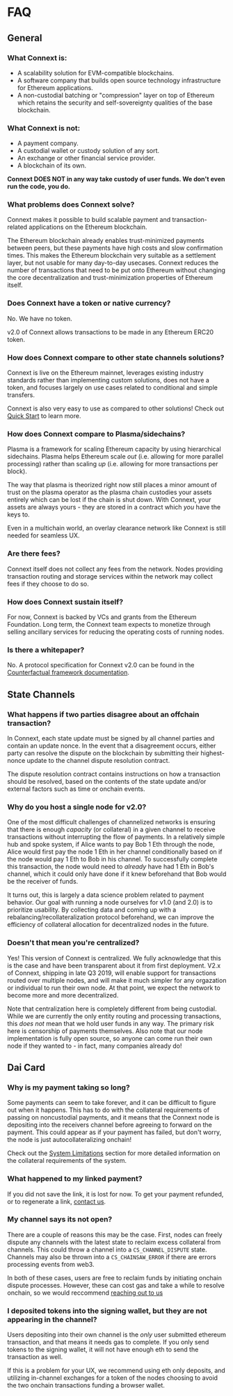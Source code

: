 # FAQ

## General

### What Connext is:
- A scalability solution for EVM-compatible blockchains.
- A software company that builds open source technology infrastructure for Ethereum applications.
- A non-custodial batching or "compression" layer on top of Ethereum which retains the security and self-sovereignty qualities of the base blockchain.

### What Connext is not:
- A payment company.
- A custodial wallet or custody solution of any sort.
- An exchange or other financial service provider.
- A blockchain of its own.

**Connext DOES NOT in any way take custody of user funds. We don't even run the code, you do.**

### What problems does Connext solve?
Connext makes it possible to build scalable payment and transaction-related applications on the Ethereum blockchain. 

The Ethereum blockchain already enables trust-minimized payments between peers, but these payments have high costs and slow confirmation times. This makes the Ethereum blockchain very suitable as a settlement layer, but not usable for many day-to-day usecases. Connext reduces the number of transactions that need to be put onto Ethereum without changing the core decentralization and trust-minimization properties of Ethereum itself.

### Does Connext have a token or native currency?
No. We have no token.

v2.0 of Connext allows transactions to be made in any Ethereum ERC20 token.

### How does Connext compare to other state channels solutions?
Connext is live on the Ethereum mainnet, leverages existing industry standards rather than implementing custom solutions, does not have a token, and focuses largely on use cases related to conditional and simple transfers.

Connext is also very easy to use as compared to other solutions! Check out [Quick Start](../userDocumentation/quickStart.md) to learn more.

### How does Connext compare to Plasma/sidechains?
Plasma is a framework for scaling Ethereum capacity by using hierarchical sidechains. Plasma helps Ethereum scale *out* (i.e. allowing for more parallel processing) rather than scaling *up* (i.e. allowing for more transactions per block). 

The way that plasma is theorized right now still places a minor amount of trust on the plasma operator as the plasma chain custodies your assets entirely which can be lost if the chain is shut down. With Connext, your assets are always yours - they are stored in a contract which *you* have the keys to.

Even in a multichain world, an overlay clearance network like Connext is still needed for seamless UX.

### Are there fees?
Connext itself does not collect any fees from the network. Nodes providing transaction routing and storage services within the network may collect fees if they choose to do so.

### How does Connext sustain itself?
For now, Connext is backed by VCs and grants from the Ethereum Foundation. Long term, the Connext team expects to monetize through selling ancillary services for reducing the operating costs of running nodes.

### Is there a whitepaper?
No. A protocol specification for Connext v2.0 can be found in the [Counterfactual framework documentation](https://specs.counterfactual.com/en/latest/).

## State Channels

### What happens if two parties disagree about an offchain transaction?
In Connext, each state update must be signed by all channel parties and contain an update nonce. In the event that a disagreement occurs, either party can resolve the dispute on the blockchain by submitting their highest-nonce update to the channel dispute resolution contract.

The dispute resolution contract contains instructions on how a transaction should be resolved, based on the contents of the state update and/or external factors such as time or onchain events.

### Why do you host a single node for v2.0?
One of the most difficult challenges of channelized networks is ensuring that there is enough *capacity* (or collateral) in a given channel to receive transactions without interrupting the flow of payments. In a relatively simple hub and spoke system, if Alice wants to pay Bob 1 Eth through the node, Alice would first pay the node 1 Eth in her channel conditionally based on if the node would pay 1 Eth to Bob in his channel. To successfully complete this transaction, the node would need to *already* have had 1 Eth in Bob's channel, which it could only have done if it knew beforehand that Bob would be the receiver of funds.

It turns out, this is largely a data science problem related to payment behavior. Our goal with running a  node ourselves for v1.0 (and 2.0) is to prioritize usability. By collecting data and coming up with a rebalancing/recollateralization protocol beforehand, we can improve the efficiency of collateral allocation for decentralized nodes in the future.

### Doesn't that mean you're centralized?
Yes! This version of Connext is centralized. We fully acknowledge that this is the case and have been transparent about it from first deployment. V2.x of Connext, shipping in late Q3 2019, will enable support for transactions routed over multiple nodes, and will make it much simpler for any orgazation or individual to run their own node. At that point, we expect the network to become more and more decentralized.

Note that centralization here is completely different from being custodial. While we are currently the only entity routing and processing transactions, this *does not* mean that we hold user funds in any way. The primary risk here is censorship of payments themselves. Also note that our node implementation is fully open source, so anyone can come run their own node if they wanted to - in fact, many companies already do!


## Dai Card

### Why is my payment taking so long?
Some payments can seem to take forever, and it can be difficult to figure out when it happens. This has to do with the collateral requirements of passing on noncustodial payments, and it means that the Connext node is depositing into the receivers channel before agreeing to forward on the payment. This could appear as if your payment has failed, but don't worry, the node is just autocollateralizing onchain!

Check out the [System Limitations](../userDocumentation/limitations.md) section for more detailed information on the collateral requirements of the system.

### What happened to my linked payment?
If you did not save the link, it is lost for now. To get your payment refunded, or to regenerate a link, [contact us](https://discordapp.com/invite/yKkzZZm).

### My channel says its not open?
There are a couple of reasons this may be the case. First, nodes can freely dispute any channels with the latest state to reclaim excess collateral from channels. This could throw a channel into a `CS_CHANNEL_DISPUTE` state. Channels may also be thrown into a `CS_CHAINSAW_ERROR` if there are errors processing events from web3.

In both of these cases, users are free to reclaim funds by initiating onchain dispute processes. However, these can cost gas and take a while to resolve onchain, so we would reccommend [reaching out to us](https://discordapp.com/invite/yKkzZZm)

### I deposited tokens into the signing wallet, but they are not appearing in the channel?
Users depositing into their own channel is the *only* user submitted ethereum transaction, and that means it needs gas to complete. If you only send tokens to the signing wallet, it will not have enough eth to send the transaction as well. 

If this is a problem for your UX, we recommend using eth only deposits, and utilizing in-channel exchanges for a token of the nodes choosing to avoid the two onchain transactions funding a browser wallet.